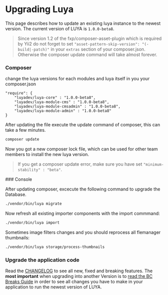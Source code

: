 Upgrading Luya
==============

This page describes how to update an existing luya instance to the newest version. The current version of LUYA is `1.0.0-beta8`.

> Since version 1.2 of the fxp/composer-asset-plugin which is required by Yii2 do not forget to set `"asset-pattern-skip-version": "(-build|-patch)"` in your `extras` section of your composer.json. Otherwise the composer update command will take almost forever.

### Composer

change the luya versions for each modules and luya itself in you your composer.json

```
"require": {
    "luyadev/luya-core" : "1.0.0-beta8",
    "luyadev/luya-module-cms" : "1.0.0-beta8",
    "luyadev/luya-module-cmsadmin" : "1.0.0-beta8",
    "luyadev/luya-module-admin" : "1.0.0-beta8"
}
```

After updating the file execute the update command of composer, this can take a few minutes.

```sh
composer update
```

Now you got a new composer lock file, which can be used for other team members to install the new luya version.

> If you get a composer update error, make sure you have set `"minimum-stability" : "beta"`.

### Console

After updating composer, excecute the following command to upgrade the Database.

```sh
./vendor/bin/luya migrate
```

Now refresh all existing importer components with the import commmand:

```sh
./vendor/bin/luya import
```

Sometimes image filters changes and you should reprocess all flemanager thumbnails:

```sh
./vendor/bin/luya storage/process-thumbnails
```

### Upgrade the application code

Read the [CHANGELOG](https://github.com/luyadev/luya/blob/master/CHANGELOG.md) to see all new, fixed and breaking features. The **most important** when upgrading into another Version is to [read the BC Breaks Guide](https://github.com/luyadev/luya/blob/master/UPGRADE.md) in order to see all changes you have to make in your application to run the newest version of LUYA.